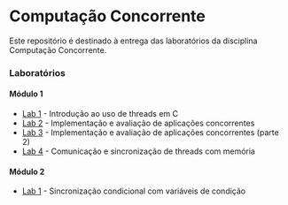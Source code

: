# Computação Concorrente
Este repositório é destinado à entrega das laboratórios da disciplina  Computação Concorrente.

### Laboratórios
#### Módulo 1
- [Lab 1](./M1/Lab1) - Introdução ao uso de threads em C
- [Lab 2](./M1/Lab2) - Implementação e avaliação de aplicações concorrentes
- [Lab 3](./M1/Lab3) - Implementação e avaliação de aplicações concorrentes (parte 2)
- [Lab 4](./M1/Lab4) - Comunicação e sincronização de threads com memória
#### Módulo 2
 - [Lab 1](./M2/Lab1) - Sincronização condicional com variáveis de condição
